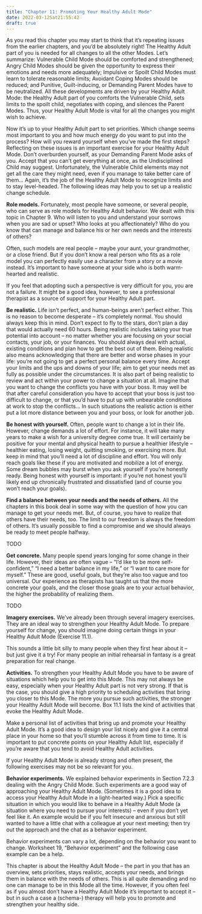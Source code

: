 ```yaml
---
title: "Chapter 11: Promoting Your Healthy Adult Mode"
date: 2022-03-12Sat21:55:42
draft: true
---
```


As you read this chapter you may start to think that it’s repeating issues from the earlier chapters, and you’d be absolutely right! The Healthy Adult part of you is needed for all changes to all the other Modes. Let’s summarize: Vulnerable Child Mode should be comforted and strengthened; Angry Child Modes should be given the opportunity to express their emotions and needs more adequately; Impulsive or Spoilt Child Modes must learn to tolerate reasonable limits; Avoidant Coping Modes should be reduced; and Punitive, Guilt-inducing, or Demanding Parent Modes have to be neutralized. All these developments are driven by your Healthy Adult Mode: the Healthy Adult part of you comforts the Vulnerable Child, sets limits to the spoilt child, negotiates with coping, and silences the Parent Modes. Thus, your Healthy Adult Mode is vital for all the changes you might wish to achieve.

Now it’s up to your Healthy Adult part to set priorities. Which change seems most important to you and how much energy do you want to put into the process? How will you reward yourself when you’ve made the first steps? Reflecting on these issues is an important exercise for your Healthy Adult Mode. Don’t overburden yourself, as your Demanding Parent Mode asks of you. Accept that you can’t get everything at once, as the Undisciplined Child may suggest. Unfortunately, the Vulnerable Child elements may not get all the care they might need, even if you manage to take better care of them… Again, it’s the job of the Healthy Adult Mode to recognize limits and to stay level-headed. The following ideas may help you to set up a realistic change schedule.

**Role models.** Fortunately, most people have someone, or several people, who can serve as role models for Healthy Adult behavior. We dealt with this topic in Chapter 9. Who will listen to you and understand your sorrows when you are sad or upset? Who looks at you affectionately? Who do you know that can manage and balance his or her own needs and the interests of others?

Often, such models are real people – maybe your aunt, your grandmother, or a close friend. But if you don’t know a real person who fits as a role model you can perfectly easily use a character from a story or a movie instead. It’s important to have someone at your side who is both warm-hearted and realistic.

If you feel that adopting such a perspective is very difficult for you, you are not a failure. It might be a good idea, however, to see a professional therapist as a source of support for your Healthy Adult part.

**Be realistic.** Life isn’t perfect, and human-beings aren’t perfect either. This is no reason to become desperate – it’s completely normal. You should always keep this in mind. Don’t expect to fly to the stars, don’t plan a day that would actually need 60 hours. Being realistic includes taking your true potential into account – no matter whether you are focusing on your social contacts, your job, or your finances. You should always deal with actual, existing conditions and plan how to get the best out of them. Being realistic also means acknowledging that there are better and worse phases in your life: you’re not going to get a perfect personal balance every time. Accept your limits and the ups and downs
of your life; aim to get your needs met as fully as possible under the circumstances. It is also part of being realistic to review and act within your power to change a situation at all. Imagine that you want to change the conflicts you have with your boss. It may well be that after careful consideration you have to accept that your boss is just too difficult to change, or that you’d have to put up with unbearable conditions at work to stop the conflicts... In such situations the realistic action is either put a lot more distance between you and your boss, or look for another job.

**Be honest with yourself.** Often, people want to change a lot in their life. However, change demands a lot of effort. For instance, it will take many years to make a wish for a university degree come true. It will certainly be positive for your mental and physical health to pursue a healthier lifestyle – healthier eating, losing weight, quitting smoking, or exercising more. But keep in mind that you’ll need a lot of discipline and effort. You will only reach goals like these if you are motivated and mobilize a lot of energy. Some dream bubbles may burst when you ask yourself if you’re honestly ready. Being honest with yourself is important: if you’re not honest you’ll likely end up chronically frustrated and
dissatisfied (and of course you won’t reach your goals).

**Find a balance between your needs and the needs of others.** All the chapters in this book deal in some way with the question of how you can manage to get your needs met. But, of course, you have to realize that others have their needs, too. The limit to our freedom is always the freedom of others. It’s usually possible to find a compromise and we should always be ready to meet people halfway.

TODO

**Get concrete.** Many people spend years longing for some change in their life. However, their ideas are often vague – “I’d like to be more self-confident,” “I need a better balance in my life,” or “I want to care more for myself.” These are good, useful goals, but they’re also too vague and too universal. Our experience as therapists has taught us that the more concrete your goals, and the closer those goals are to your actual behavior, the higher the probability of realizing them.

TODO

**Imagery exercises.** We’ve already been through several imagery exercises. They are an ideal way to strengthen your Healthy Adult Mode. To prepare yourself for change, you should imagine doing certain things in your Healthy Adult Mode (Exercise 11.1). 

This sounds a little bit silly to many people when they first hear about it – but just give it a try! For many people an initial rehearsal in fantasy is a great preparation for real change.

**Activities.** To strengthen your Healthy Adult Mode you have to be aware of situations which help you to get into this Mode. This may not always be easy, especially when your Healthy Adult part is not very strong. If that is the case, you should give a high priority to scheduling activities that bring you closer to this Mode. The more you pursue such activities, the stronger your Healthy Adult Mode will become. Box 11.1 lists the kind of activities that evoke the Healthy Adult Mode.

Make a personal list of activities that bring up and promote your Healthy Adult Mode. It’s a good idea to design your list nicely and give it a central place in your home so that you’ll stumble across it from time to time. It is important to put concrete points on your Healthy Adult list, especially if you’re aware that you tend to avoid Healthy Adult activities.

If your Healthy Adult Mode is already strong and often present, the following exercises may not be so relevant for you.

**Behavior experiments.** We explained behavior experiments in Section 7.2.3 dealing with the Angry Child Mode. Such experiments are a good way of approaching your Healthy Adult Mode. (Sometimes it is a good idea to access your Healthy Adult Mode in a light-hearted way.) Pick a specific situation in which you would like to behave in a Healthy Adult Mode (a situation where you need to pursue your interests) – even if you don’t yet feel like it. An example would be if you felt insecure and anxious but still wanted to have a little chat with a colleague at your next meeting; then try out the approach and the chat as a behavior experiment.

Behavior experiments can vary a lot, depending on the behavior you want to change. Worksheet 19, “Behavior experiment” and the following case example can be a help.

This chapter is about the Healthy Adult Mode – the part in you that has an overview, sets priorities, stays realistic, accepts your needs, and brings them in balance with the needs of others. This is all quite demanding and no one can manage to be in this Mode all the time. However, if you often feel as if you almost don’t have a Healthy Adult Mode it’s important to accept it – but in such a case a (schema-) therapy will help you to promote and strengthen your healthy side.
